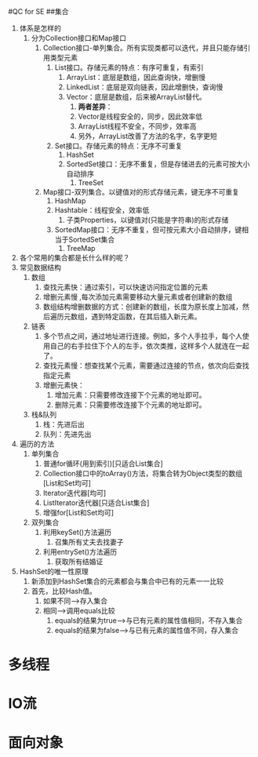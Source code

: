 #QC for SE
##集合
1. 体系是怎样的
	1. 分为Collection接口和Map接口
		1. Collection接口-单列集合。所有实现类都可以迭代，并且只能存储引用类型元素
			1. List接口。存储元素的特点：有序可重复，有索引
				1. ArrayList：底层是数组，因此查询快，增删慢
				2. LinkedList：底层是双向链表，因此增删快，查询慢
				3. Vector：底层是数组，后来被ArrayList替代。
					1. **两者差异**：
					2. Vector是线程安全的，同步，因此效率低
					3. ArrayList线程不安全，不同步，效率高
					4. 另外，ArrayList改善了方法的名字，名字更短
			2. Set接口。存储元素的特点：无序不可重复
				1. HashSet
				2. SortedSet接口：无序不重复，但是存储进去的元素可按大小自动排序
					1. TreeSet
		2. Map接口-双列集合。以键值对的形式存储元素，键无序不可重复
			1. HashMap
			2. Hashtable：线程安全，效率低
				1. 子类Properties，以键值对(只能是字符串)的形式存储
			3. SortedMap接口：无序不重复，但可按元素大小自动排序，键相当于SortedSet集合
				1. TreeMap
2. 各个常用的集合都是长什么样的呢？
3. 常见数据结构
	1. 数组
		1. 查找元素快：通过索引，可以快速访问指定位置的元素
		2. 增删元素慢 ,每次添加元素需要移动大量元素或者创建新的数组
		3. 数组结构增删数据的方式：创建新的数组，长度为原长度上加减，然后遍历元数组，遇到特定函数，在其后插入新元素。
	2. 链表
		1. 多个节点之间，通过地址进行连接。例如，多个人手拉手，每个人使用自己的右手拉住下个人的左手，依次类推，这样多个人就连在一起了。
		2. 查找元素慢：想查找某个元素，需要通过连接的节点，依次向后查找指定元素
		3. 增删元素快：
			1. 增加元素：只需要修改连接下个元素的地址即可。
			2. 删除元素：只需要修改连接下个元素的地址即可。
	3. 栈&队列
		1. 栈：先进后出
		2. 队列：先进先出
4. 遍历的方法
	1. 单列集合
		1. 普通for循环(用到索引)[只适合List集合]
		2. Collection接口中的toArray()方法，将集合转为Object类型的数组[List和Set均可]
		3. Iterator迭代器[均可]
		4. ListIterator迭代器[只适合List集合]
		5. 增强for[List和Set均可]
	2. 双列集合
		1. 利用keySet()方法遍历
			1. 召集所有丈夫去找妻子
		2. 利用entrySet()方法遍历
			1. 获取所有结婚证
5. HashSet的唯一性原理
	1. 新添加到HashSet集合的元素都会与集合中已有的元素一一比较
	2. 首先，比较Hash值。
		1. 如果不同-->存入集合
		2. 相同-->调用equals比较
			1. equals的结果为true-->与已有元素的属性值相同，不存入集合
			2. equals的结果为false-->与已有元素的属性值不同，存入集合


# 多线程
# IO流
# 面向对象